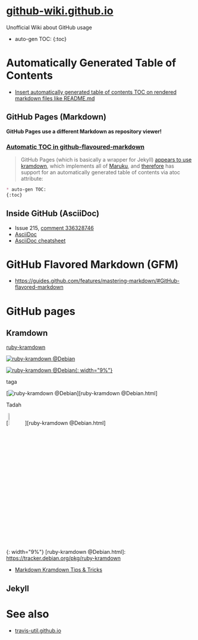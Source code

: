 # [github-wiki.github.io](https://github-wiki.github.io/)
Unofficial Wiki about GitHub usage
* auto-gen TOC:
{:toc}

# Automatically Generated Table of Contents
* [Insert automatically generated table of contents TOC on rendered markdown files like README.md](https://github.com/isaacs/github/issues/215)

## GitHub Pages (Markdown)
**GitHub Pages use a different Markdown as repository viewer!**

### [Automatic TOC in github-flavoured-markdown](https://stackoverflow.com/questions/9721944/automatic-toc-in-github-flavoured-markdown)
>GitHub Pages (which is basically a wrapper for Jekyll) [appears to use][] [kramdown][], which implements all of [Maruku][], and [therefore] has support for an automatically generated table of contents via atoc attribute:

[appears to use]: https://github.com/jekyll/jekyll/blob/master/lib/jekyll.rb#L29 "jekyll/jekyll"
[kramdown]: https://kramdown.gettalong.org/parser/kramdown.html
[Maruku]: https://github.com/bhollis/maruku/blob/master/docs/markdown_syntax.md "bhollis/maruku"
[therefore]: https://github.com/bhollis/maruku/blob/master/docs/math.md "See source code for this page"
```md
* auto-gen TOC:
{:toc}
```

## Inside GitHub (AsciiDoc)
* Issue 215, [comment 336328746](https://github.com/isaacs/github/issues/215#issuecomment-336328746)
* [AsciiDoc](https://en.wikipedia.org/wiki/AsciiDoc "Wikipedia")
* [AsciiDoc cheatsheet](http://powerman.name/doc/asciidoc)

# GitHub Flavored Markdown (GFM)
* https://guides.github.com/features/mastering-markdown/#GitHub-flavored-markdown

# GitHub pages

## Kramdown
[ruby-kramdown](https://tracker.debian.org/pkg/ruby-kramdown)

[![ruby-kramdown @Debian][]](https://tracker.debian.org/pkg/ruby-kramdown)

[![ruby-kramdown @Debian](https://qa.debian.org/cgi-bin/popcon-png?packages=ruby-kramdown&show_installed=on&date_fmt=%25Y){: width="9%"}](https://tracker.debian.org/pkg/ruby-kramdown)

taga

[![ruby-kramdown @Debian][]][ruby-kramdown @Debian.html]

Tadah

[<img alt="ruby-kramdown @Debian" src="https://qa.debian.org/cgi-bin/popcon-png?packages=ruby-kramdown&show_installed=on&date_fmt=%25Y" width="9%">][ruby-kramdown @Debian.html]

[ruby-kramdown @Debian]: https://qa.debian.org/cgi-bin/popcon-png?packages=ruby-kramdown&show_installed=on&date_fmt=%25Y
{: width="9%"}
[ruby-kramdown @Debian.html]: https://tracker.debian.org/pkg/ruby-kramdown



* [Markdown Kramdown Tips & Tricks](https://about.gitlab.com/2016/07/19/markdown-kramdown-tips-and-tricks/)


## Jekyll

# See also
* [travis-util.github.io](https://travis-util.github.io/)

